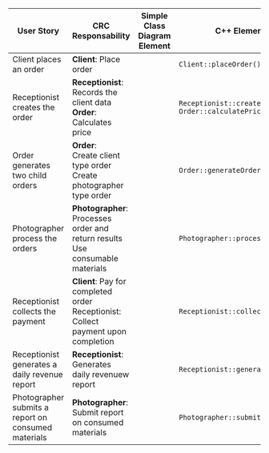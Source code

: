 | User Story  | CRC Responsability | Simple Class Diagram Element | C++ Element |
| -------- | ------- | ------- | ------- |
| Client places an order  | **Client**: Place order  |         | `Client::placeOrder()`        |
| Receptionist creates the order | **Receptionist**: Records the client data <br> **Order**: Calculates price     |         | `Receptionist::createOrder()` <br> `Order::calculatePrice()`   |
| Order generates two child orders    | **Order**: <br> Create client type order <br> Create photographer type order    |         | `Order::generateOrders()`    |
| Photographer process the orders | **Photographer**: <br> Processes order and return results <br> Use consumable materials |  | `Photographer::processOrder()` |
| Receptionist collects the payment | **Client**: Pay for completed order <br> Receptionist: Collect payment upon completion |  | `Receptionist::collectPayment()` |
| Receptionist generates a daily revenue report | **Receptionist**: Generates daily revenuew report | | `Receptionist::generateReport()` |
| Photographer submits a report on consumed materials | **Photographer**: Submit report on consumed materials | | `Photographer::submitReport` |